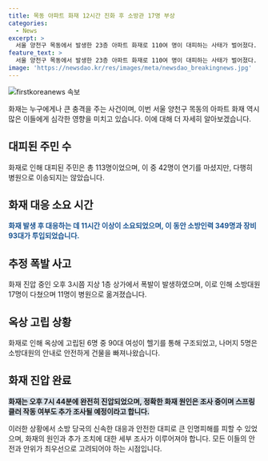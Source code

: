 ```yaml
---
title: 목동 아파트 화재 12시간 진화 후 소방관 17명 부상
categories:
  - News
excerpt: >
  서울 양천구 목동에서 발생한 23층 아파트 화재로 110여 명이 대피하는 사태가 벌어졌다. 화재 진압 중 소방대원 17명이 다쳤고, 옥상에 고립된 사람들을 소방헬기를 이용해 구조하는 등 긴장된 상황이 이어졌다. 당국은 화재 원인과 스프링클러 작동 여부 등을 조사 중이다. 19일 오후 7시 44분에 불길이 마침내 잡혔으며, 자세한 사항은 계속해서 확인이 필요하다.
feature_text: >
  서울 양천구 목동에서 발생한 23층 아파트 화재로 110여 명이 대피하는 사태가 벌어졌다. 화재 진압 중 소방대원 17명이 다쳤고, 옥상에 고립된 사람들을 소방헬기를 이용해 구조하는 등 긴장된 상황이 이어졌다. 당국은 화재 원인과 스프링클러 작동 여부 등을 조사 중이다. 19일 오후 7시 44분에 불길이 마침내 잡혔으며, 자세한 사항은 계속해서 확인이 필요하다.
image: 'https://newsdao.kr/res/images/meta/newsdao_breakingnews.jpg'
---
```


<p><img src="https://newsdao.kr/res/images/meta/newsdao_breakingnews.jpg" alt="firstkoreanews 속보" /></p>

<p>화재는 누구에게나 큰 충격을 주는 사건이며, 이번 서울 양천구 목동의 아파트 화재 역시 많은 이들에게 심각한 영향을 미치고 있습니다. 이에 대해 더 자세히 알아보겠습니다.</p>

<h2 data-ke-size="size26">대피된 주민 수</h2>

<p data-ke-size="size16">화재로 인해 대피된 주민은 총 113명이었으며, 이 중 42명이 연기를 마셨지만, 다행히 병원으로 이송되지는 않았습니다.</p>

<h2 data-ke-size="size26">화재 대응 소요 시간</h2>

<p data-ke-size="size16"><b><span style="color: #1a5490;">화재 발생 후 대응하는 데 11시간 이상이 소요되었으며, 이 동안 소방인력 349명과 장비 93대가 투입되었습니다.</span></b></p>

<h2 data-ke-size="size26">추정 폭발 사고</h2>

<p data-ke-size="size16">화재 진압 중인 오후 3시쯤 지상 1층 상가에서 폭발이 발생하였으며, 이로 인해 소방대원 17명이 다쳤으며 11명이 병원으로 옮겨졌습니다.</p>

<h2 data-ke-size="size26">옥상 고립 상황</h2>

<p data-ke-size="size16">화재로 인해 옥상에 고립된 6명 중 90대 여성이 헬기를 통해 구조되었고, 나머지 5명은 소방대원의 안내로 안전하게 건물을 빠져나왔습니다.</p>

<h2 data-ke-size="size26">화재 진압 완료</h2>

<p><b><span style="background-color: #21538527;">화재는 오후 7시 44분에 완전히 진압되었으며, 정확한 화재 원인은 조사 중이며 스프링클러 작동 여부도 추가 조사될 예정이라고 합니다.</span></b></p>

<p>이러한 상황에서 소방 당국의 신속한 대응과 안전한 대피로 큰 인명피해를 피할 수 있었으며, 화재의 원인과 추가 조치에 대한 세부 조사가 이루어져야 합니다. 모든 이들의 안전과 안위가 최우선으로 고려되어야 하는 시점입니다.</p>

